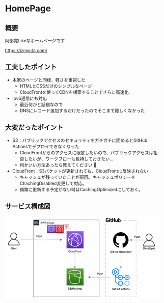# HomePage

## 概要
阿部寛Likeなホームページです

https://izmyuta.com/

## 工夫したポイント
- 本家のページと同様、軽さを重視した
  - HTMLとCSSだけのシンプルなページ
  - CloudFrontを使ってCDNを構築することでさらに高速化
- ipv6通信にも対応
  - 最近何かと話題なので
  - DNSにレコード追加するだけだったのでそこまで難しくなかった

## 大変だったポイント
- S3：パブリックアクセスのセキュリティをガチガチに固めるとGitHub Actionsでデプロイできなくなった
  - CloudFrontからのアクセスに限定したいので、パブリックアクセスは拒否したいが、ワークフローも維持しておきたい...
  - 何かいい方法あったら教えてください 🙏
- CloudFront：S3バケットが更新されても、CloudFrontに反映されない
  - キャッシュが残っていたことが原因。キャッシュポリシーをChachingDisabled変更して対応。
  - 頻繁に更新する予定がない時はCachingOptimizedにしておく。

## サービス構成図
![](aws.png)
